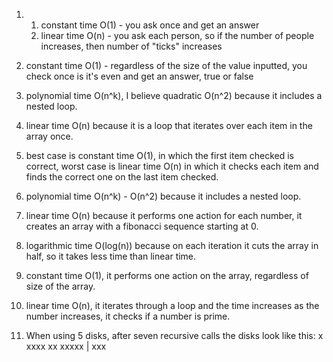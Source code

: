 1. 1) constant time O(1) - you ask once and get an answer
   2) linear time O(n) - you ask each person, so if the number of people increases, then number of "ticks" increases
   
2. constant time O(1) - regardless of the size of the value inputted, you check once is it's even and get an answer, true or false

3. polynomial time O(n^k), I believe quadratic O(n^2) because it includes a nested loop.

4. linear time O(n) because it is a loop that iterates over each item in the array once.

5. best case is constant time O(1), in which the first item checked is correct, worst case is linear time O(n) in which it checks each item and finds the correct one on the last item checked.

6. polynomial time O(n^k) - O(n^2) because it includes a nested loop.

7. linear time O(n) because it performs one action for each number, it creates an array with a fibonacci sequence starting at 0.

8. logarithmic time O(log(n)) because on each iteration it cuts the array in half, so it takes less time than linear time.

9. constant time O(1), it performs one action on the array, regardless of size of the array.

10. linear time O(n), it iterates through a loop and the time increases as the number increases, it checks if a number is prime.

11. When using 5 disks, after seven recursive calls the disks look like this:
                                           x
       xxxx                               xx
      xxxxx              |               xxx

   